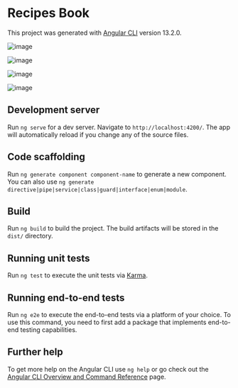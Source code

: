# Recipes Book

This project was generated with [Angular CLI](https://github.com/angular/angular-cli) version 13.2.0.


![image](https://user-images.githubusercontent.com/69767988/218262308-dc765033-0fdf-4a3e-8196-4d0c8f66017b.png)

![image](https://user-images.githubusercontent.com/69767988/218262313-713a321e-fe3d-4889-845b-33c6931603a8.png)

![image](https://user-images.githubusercontent.com/69767988/218262314-77383677-3149-4970-9395-9e6b61855ca3.png)

![image](https://user-images.githubusercontent.com/69767988/218262230-f1f84425-91c4-4130-a494-67294b9981e6.png)

## Development server

Run `ng serve` for a dev server. Navigate to `http://localhost:4200/`. The app will automatically reload if you change any of the source files.

## Code scaffolding

Run `ng generate component component-name` to generate a new component. You can also use `ng generate directive|pipe|service|class|guard|interface|enum|module`.

## Build

Run `ng build` to build the project. The build artifacts will be stored in the `dist/` directory.

## Running unit tests

Run `ng test` to execute the unit tests via [Karma](https://karma-runner.github.io).

## Running end-to-end tests

Run `ng e2e` to execute the end-to-end tests via a platform of your choice. To use this command, you need to first add a package that implements end-to-end testing capabilities.

## Further help

To get more help on the Angular CLI use `ng help` or go check out the [Angular CLI Overview and Command Reference](https://angular.io/cli) page.
